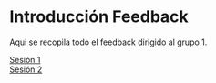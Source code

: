 # Introducción Feedback

Aqui se recopila todo el feedback dirigido al grupo 1.

[Sesión 1](./sesion1.md)<br />
[Sesión 2](./sesion2.md)<br />
